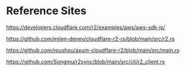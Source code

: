 # Reference Sites

https://developers.cloudflare.com/r2/examples/aws/aws-sdk-js/

https://github.com/milen-denev/cloudflare-r2-rs/blob/main/src/r2.rs

https://github.com/roushou/axum-cloudflare-r2/blob/main/src/main.rs

https://github.com/Songmu/r2sync/blob/main/src/cli/r2_client.rs
